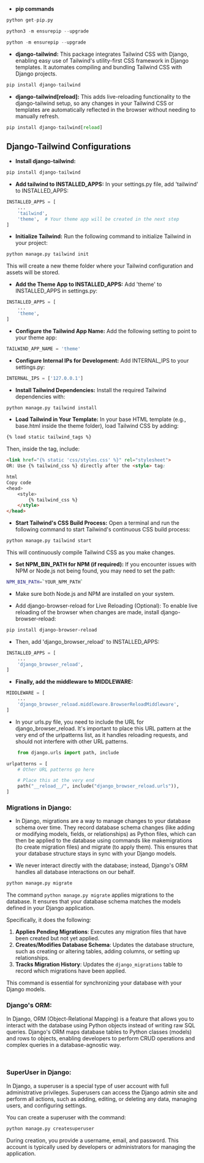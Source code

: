 - **pip commands**
```python
python get-pip.py

python3 -m ensurepip --upgrade

python -m ensurepip --upgrade
```

- **django-tailwind:** This package integrates Tailwind CSS with Django, enabling easy use of Tailwind's utility-first CSS framework in Django templates. It automates compiling and bundling Tailwind CSS with Django projects.

```python
pip install django-tailwind
```


- **django-tailwind[reload]:** This adds live-reloading functionality to the django-tailwind setup, so any changes in your Tailwind CSS or templates are automatically reflected in the browser without needing to manually refresh.

```python
pip install django-tailwind[reload]
```

## Django-Tailwind Configurations
- **Install django-tailwind:**

```python
pip install django-tailwind
```

- **Add tailwind to INSTALLED_APPS:** In your settings.py file, add 'tailwind' to INSTALLED_APPS:

```python
INSTALLED_APPS = [
    ...
    'tailwind',
    'theme',  # Your theme app will be created in the next step
]
```

- **Initialize Tailwind:** Run the following command to initialize Tailwind in your project:

```python
python manage.py tailwind init
```

This will create a new theme folder where your Tailwind configuration and assets will be stored.

- **Add the Theme App to INSTALLED_APPS:** Add 'theme' to INSTALLED_APPS in settings.py:

```python
INSTALLED_APPS = [
    ...
    'theme',
]
```

- **Configure the Tailwind App Name:** Add the following setting to point to your theme app:

```python
TAILWIND_APP_NAME = 'theme'
```

- **Configure Internal IPs for Development:** Add INTERNAL_IPS to your settings.py:

```python
INTERNAL_IPS = ['127.0.0.1']
```


- **Install Tailwind Dependencies:** Install the required Tailwind dependencies with:

```python
python manage.py tailwind install
```

- **Load Tailwind in Your Template:** In your base HTML template (e.g., base.html inside the theme folder), load Tailwind CSS by adding:

```html
{% load static tailwind_tags %}
```

Then, inside the <head> tag, include:

```html
<link href="{% static 'css/styles.css' %}" rel="stylesheet">
OR: Use {% tailwind_css %} directly after the <style> tag:

html
Copy code
<head>
    <style>
        {% tailwind_css %}
    </style>
</head>
``` 

- **Start Tailwind's CSS Build Process:** Open a terminal and run the following command to start Tailwind's continuous CSS build process:

```bash
python manage.py tailwind start
```

This will continuously compile Tailwind CSS as you make changes.

- **Set NPM_BIN_PATH for NPM (if required):** If you encounter issues with NPM or Node.js not being found, you may need to set the path:

```bash
NPM_BIN_PATH=`YOUR_NPM_PATH`
```

- Make sure both Node.js and NPM are installed on your system.

- Add django-browser-reload for Live Reloading (Optional): To enable live reloading of the browser when changes are made, install django-browser-reload:

```bash
pip install django-browser-reload
```

- Then, add 'django_browser_reload' to INSTALLED_APPS:

```python
INSTALLED_APPS = [
    ...
    'django_browser_reload',
]
```

- **Finally, add the middleware to MIDDLEWARE:**

```python
MIDDLEWARE = [
    ...
    'django_browser_reload.middleware.BrowserReloadMiddleware',
]
```

- In your urls.py file, you need to include the URL for django_browser_reload. It's important to place this URL pattern at the very end of the urlpatterns list, as it handles reloading requests, and should not interfere with other URL patterns.

```python
    from django.urls import path, include

urlpatterns = [
    # Other URL patterns go here

    # Place this at the very end
    path("__reload__/", include("django_browser_reload.urls")),
]

```

### **Migrations in Django:**
- In Django, migrations are a way to manage changes to your database schema over time. They record database schema changes (like adding or modifying models, fields, or relationships) as Python files, which can then be applied to the database using commands like makemigrations (to create migration files) and migrate (to apply them). This ensures that your database structure stays in sync with your Django models.

- We never interact directly with the database; instead, Django's ORM handles all database interactions on our behalf.

```python
python manage.py migrate
```

The command `python manage.py migrate` applies migrations to the database. It ensures that your database schema matches the models defined in your Django application.

Specifically, it does the following:

1. **Applies Pending Migrations**: Executes any migration files that have been created but not yet applied.
2. **Creates/Modifies Database Schema**: Updates the database structure, such as creating or altering tables, adding columns, or setting up relationships.
3. **Tracks Migration History**: Updates the `django_migrations` table to record which migrations have been applied.

This command is essential for synchronizing your database with your Django models.


### **Django's ORM:**
In Django, ORM (Object-Relational Mapping) is a feature that allows you to interact with the database using Python objects instead of writing raw SQL queries. Django's ORM maps database tables to Python classes (models) and rows to objects, enabling developers to perform CRUD operations and complex queries in a database-agnostic way.

<br>

### **SuperUser in Django:**
In Django, a superuser is a special type of user account with full administrative privileges. Superusers can access the Django admin site and perform all actions, such as adding, editing, or deleting any data, managing users, and configuring settings.

You can create a superuser with the command:


```python
python manage.py createsuperuser
```

During creation, you provide a username, email, and password. This account is typically used by developers or administrators for managing the application.